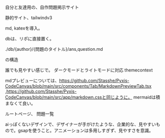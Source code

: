 自分と友達用の、自作問題掲示サイト

静的サイト、tailwindv3

md, katexを導入。

dbは、リポに直接置く。

./db/{author}/{問題のタイトル}/ans,question.md

の構造

誰でも見やすい感じで。
ダークモードとライトモードに対応
themecontext

mdプレビューについては、https://github.com/Stasshe/Pyxis-CodeCanvas/blob/main/src/components/Tab/MarkdownPreviewTab.tsx
,https://github.com/Stasshe/Pyxis-CodeCanvas/blob/main/src/app/markdown.cssと同じように。
mermaidは積まなくて良い。


ルートページ、
問題一覧



aiっぽくないデザインで、デザイナーが手がけたような、企業的な、見やすいもので。gsapを使うこと。アニメーションは多用しすぎず、見やすさを意識。